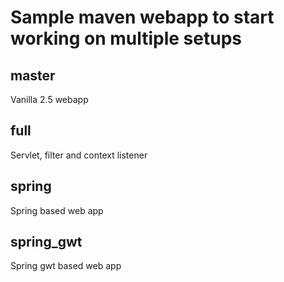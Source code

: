 # Sample maven webapp to start working on multiple setups

## master
Vanilla 2.5 webapp

## full
Servlet, filter and context listener

## spring
Spring based web app

## spring_gwt
Spring gwt based web app